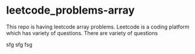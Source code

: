 # leetcode_problems-array
This repo is having leetcode array problems.
Leetcode is a coding platform which has variety of questions.
There are variety of questions

sfg
sfg
fsg

